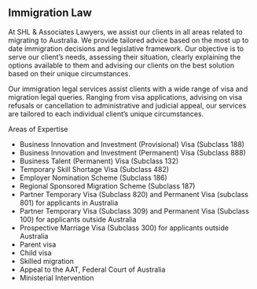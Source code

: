 Immigration Law
------

At SHL & Associates Lawyers, we assist our clients in all areas related to migrating to Australia. We provide tailored advice based on the most up to date immigration decisions and legislative framework. Our objective is to serve our client’s needs, assessing their situation, clearly explaining the options available to them and advising our clients on the best solution based on their unique circumstances. 

Our immigration legal services assist clients with a wide range of visa and migration legal queries.   Ranging from visa applications, advising on visa refusals or cancellation to administrative and judicial appeal, our services are tailored to each individual client’s unique circumstances. 

Areas of Expertise 

- Business Innovation and Investment (Provisional) Visa (Subclass 188)
- Business Innovation and Investment (Permanent) Visa (Subclass 888)
- Business Talent (Permanent) Visa (Subclass 132)
- Temporary Skill Shortage Visa (Subclass 482) 
- Employer Nomination Scheme (Subclass 186)
- Regional Sponsored Migration Scheme (Subclass 187)
- Partner Temporary Visa (Subclass 820) and Permanent Visa (subclass 801) for applicants in Australia
- Partner Temporary Visa (Subclass 309) and Permanent Visa (Subclass 100) for applicants outside Australia
- Prospective Marriage Visa (Subclass 300) for applicants outside Australia
- Parent visa 
- Child visa
- Skilled migration 
- Appeal to the AAT, Federal Court of Australia
- Ministerial Intervention 